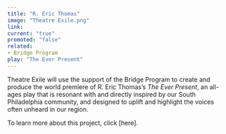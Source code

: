 ```yaml
---
title: "R. Eric Thomas"
image: "Theatre Exile.png"
link: 
current: "true"
promoted: "false"
related:
- Bridge Program
play: "The Ever Present"
---
```

Theatre Exile will use the support of the Bridge Program to create and produce the world premiere of R. Eric Thomas’s *The Ever Present*, an all-ages play that is resonant with and directly inspired by our South Philadelphia community, and designed to uplift and highlight the voices often unheard in our region. 

To learn more about this project, click [here].
